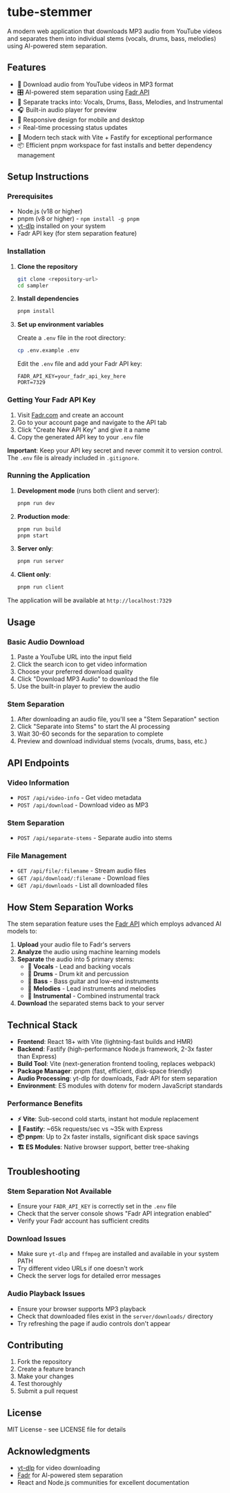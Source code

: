# tube-stemmer 

A modern web application that downloads MP3 audio from YouTube videos and separates them into individual stems (vocals, drums, bass, melodies) using AI-powered stem separation.

## Features

- 🎵 Download audio from YouTube videos in MP3 format
- 🎛️ AI-powered stem separation using [Fadr API](https://fadr.com)
- 🎤 Separate tracks into: Vocals, Drums, Bass, Melodies, and Instrumental
- 🎧 Built-in audio player for preview
- 📱 Responsive design for mobile and desktop
- ⚡ Real-time processing status updates
- 🚀 Modern tech stack with Vite + Fastify for exceptional performance
- 📦 Efficient pnpm workspace for fast installs and better dependency management

## Setup Instructions

### Prerequisites

- Node.js (v18 or higher)
- pnpm (v8 or higher) - `npm install -g pnpm`
- [yt-dlp](https://github.com/yt-dlp/yt-dlp) installed on your system
- Fadr API key (for stem separation feature)

### Installation

1. **Clone the repository**

   ```bash
   git clone <repository-url>
   cd sampler
   ```

2. **Install dependencies**

   ```bash
   pnpm install
   ```

3. **Set up environment variables**

   Create a `.env` file in the root directory:

   ```bash
   cp .env.example .env
   ```

   Edit the `.env` file and add your Fadr API key:

   ```env
   FADR_API_KEY=your_fadr_api_key_here
   PORT=7329
   ```

### Getting Your Fadr API Key

1. Visit [Fadr.com](https://fadr.com) and create an account
2. Go to your account page and navigate to the API tab
3. Click "Create New API Key" and give it a name
4. Copy the generated API key to your `.env` file

**Important**: Keep your API key secret and never commit it to version control. The `.env` file is already included in `.gitignore`.

### Running the Application

1. **Development mode** (runs both client and server):

   ```bash
   pnpm run dev
   ```

2. **Production mode**:

   ```bash
   pnpm run build
   pnpm start
   ```

3. **Server only**:

   ```bash
   pnpm run server
   ```

4. **Client only**:
   ```bash
   pnpm run client
   ```

The application will be available at `http://localhost:7329`

## Usage

### Basic Audio Download

1. Paste a YouTube URL into the input field
2. Click the search icon to get video information
3. Choose your preferred download quality
4. Click "Download MP3 Audio" to download the file
5. Use the built-in player to preview the audio

### Stem Separation

1. After downloading an audio file, you'll see a "Stem Separation" section
2. Click "Separate into Stems" to start the AI processing
3. Wait 30-60 seconds for the separation to complete
4. Preview and download individual stems (vocals, drums, bass, etc.)

## API Endpoints

### Video Information

- `POST /api/video-info` - Get video metadata
- `POST /api/download` - Download video as MP3

### Stem Separation

- `POST /api/separate-stems` - Separate audio into stems

### File Management

- `GET /api/file/:filename` - Stream audio files
- `GET /api/download/:filename` - Download files
- `GET /api/downloads` - List all downloaded files

## How Stem Separation Works

The stem separation feature uses the [Fadr API](https://fadr.com/docs/api-stems-tutorial) which employs advanced AI models to:

1. **Upload** your audio file to Fadr's servers
2. **Analyze** the audio using machine learning models
3. **Separate** the audio into 5 primary stems:
   - 🎤 **Vocals** - Lead and backing vocals
   - 🥁 **Drums** - Drum kit and percussion
   - 🎸 **Bass** - Bass guitar and low-end instruments
   - 🎹 **Melodies** - Lead instruments and melodies
   - 🎼 **Instrumental** - Combined instrumental track
4. **Download** the separated stems back to your server

## Technical Stack

- **Frontend**: React 18+ with Vite (lightning-fast builds and HMR)
- **Backend**: Fastify (high-performance Node.js framework, 2-3x faster than Express)
- **Build Tool**: Vite (next-generation frontend tooling, replaces webpack)
- **Package Manager**: pnpm (fast, efficient, disk-space friendly)
- **Audio Processing**: yt-dlp for downloads, Fadr API for stem separation
- **Environment**: ES modules with dotenv for modern JavaScript standards

### Performance Benefits

- **⚡ Vite**: Sub-second cold starts, instant hot module replacement
- **🚀 Fastify**: ~65k requests/sec vs ~35k with Express
- **📦 pnpm**: Up to 2x faster installs, significant disk space savings
- **🏗️ ES Modules**: Native browser support, better tree-shaking

## Troubleshooting

### Stem Separation Not Available

- Ensure your `FADR_API_KEY` is correctly set in the `.env` file
- Check that the server console shows "Fadr API integration enabled"
- Verify your Fadr account has sufficient credits

### Download Issues

- Make sure `yt-dlp` and `ffmpeg` are installed and available in your system PATH
- Try different video URLs if one doesn't work
- Check the server logs for detailed error messages

### Audio Playback Issues

- Ensure your browser supports MP3 playback
- Check that downloaded files exist in the `server/downloads/` directory
- Try refreshing the page if audio controls don't appear

## Contributing

1. Fork the repository
2. Create a feature branch
3. Make your changes
4. Test thoroughly
5. Submit a pull request

## License

MIT License - see LICENSE file for details

## Acknowledgments

- [yt-dlp](https://github.com/yt-dlp/yt-dlp) for video downloading
- [Fadr](https://fadr.com) for AI-powered stem separation
- React and Node.js communities for excellent documentation
